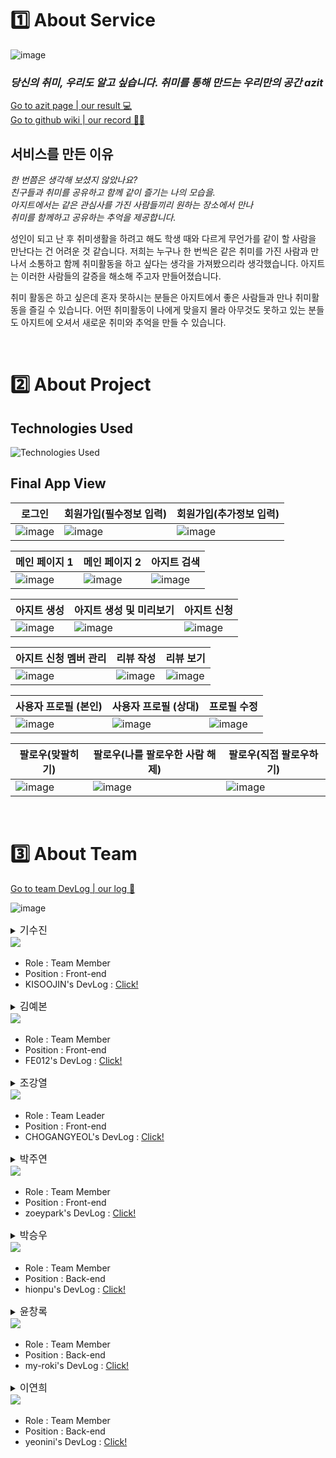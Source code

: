 # 1️⃣ About Service

![image](https://user-images.githubusercontent.com/67298829/216240908-0729663a-7094-4abf-adbe-7cf7e2dce929.png)

### **_당신의 취미, 우리도 알고 싶습니다. 취미를 통해 만드는 우리만의 공간 azit_**

[Go to azit page | our result 💻](http://azit-front.s3-website.ap-northeast-2.amazonaws.com/)<br>
[Go to github wiki | our record ✍🏻](https://github.com/codestates-seb/seb41_main_004/wiki)

## 서비스를 만든 이유

<p>

_한 번쯤은 생각해 보셨지 않았나요?_ <br>
_친구들과 취미를 공유하고 함께 같이 즐기는 나의 모습을._<br>
_아지트에서는 같은 관심사를 가진 사람들끼리 원하는 장소에서 만나_<br>
_취미를 함께하고 공유하는 추억을 제공합니다._

</p>

성인이 되고 난 후 취미생활을 하려고 해도 학생 때와 다르게 무언가를 같이 할 사람을 만난다는 건 어려운 것 같습니다. 저희는 누구나 한 번씩은 같은 취미를 가진 사람과 만나서 소통하고 함께 취미활동을 하고 싶다는 생각을 가져봤으리라 생각했습니다. 아지트는 이러한 사람들의 갈증을 해소해 주고자 만들어졌습니다.

취미 활동은 하고 싶은데 혼자 못하시는 분들은 아지트에서 좋은 사람들과 만나 취미활동을 즐길 수 있습니다. 어떤 취미활동이 나에게 맞을지 몰라 아무것도 못하고 있는 분들도 아지트에 오셔서 새로운 취미와 추억을 만들 수 있습니다.

<br>

# 2️⃣ About Project

## Technologies Used

![Technologies Used](https://camo.githubusercontent.com/dcea30987c70768eafe6a2fc494a3befe91b03a3a82b73a6e230d6e0f6b8b35e/68747470733a2f2f692e696d6775722e636f6d2f54544d6f6247432e706e67)

## Final App View

| 로그인                                    | 회원가입(필수정보 입력)                   | 회원가입(추가정보 입력)                   |
| ----------------------------------------- | ----------------------------------------- | ----------------------------------------- |
| ![image](https://i.imgur.com/jMxPQTc.gif) | ![image](https://i.imgur.com/ncBgloF.gif) | ![image](https://i.imgur.com/G5FKye6.gif) |

| 메인 페이지 1                             | 메인 페이지 2                             | 아지트 검색                               |
| ----------------------------------------- | ----------------------------------------- | ----------------------------------------- |
| ![image](https://i.imgur.com/NqpTJER.gif) | ![image](https://i.imgur.com/NaKoZcU.gif) | ![image](https://i.imgur.com/Xe4tnnx.gif) |

| 아지트 생성                               | 아지트 생성 및 미리보기                   | 아지트 신청                               |
| ----------------------------------------- | ----------------------------------------- | ----------------------------------------- |
| ![image](https://i.imgur.com/1mOEUlJ.gif) | ![image](https://i.imgur.com/LzsfFyr.gif) | ![image](https://i.imgur.com/6Ft5Slg.gif) |

| 아지트 신청 멤버 관리                     | 리뷰 작성                                 | 리뷰 보기                                 |
| ----------------------------------------- | ----------------------------------------- | ----------------------------------------- |
| ![image](https://i.imgur.com/F6HGhds.gif) | ![image](https://i.imgur.com/38YdyLx.gif) | ![image](https://i.imgur.com/pXBxtS9.gif) |

| 사용자 프로필 (본인)                      | 사용자 프로필 (상대)                      | 프로필 수정                               |
| ----------------------------------------- | ----------------------------------------- | ----------------------------------------- |
| ![image](https://i.imgur.com/Cf3Yyoi.gif) | ![image](https://i.imgur.com/QZjAIEj.gif) | ![image](https://i.imgur.com/wlQzYqZ.gif) |

| 팔로우(맞팔히기)                          | 팔로우(나를 팔로우한 사람 해제)           | 팔로우(직접 팔로우하기)                   |
| ----------------------------------------- | ----------------------------------------- | ----------------------------------------- |
| ![image](https://i.imgur.com/5bckz6c.gif) | ![image](https://i.imgur.com/PConGHP.gif) | ![image](https://i.imgur.com/lmjh699.gif) |

<br>

# 3️⃣ About Team

[Go to team DevLog | our log 📝](https://github.com/orgs/codestates-seb/projects/443)

![image](https://user-images.githubusercontent.com/67298829/216243473-1d26b150-e606-4e1b-a27b-d8725d4b1f66.png)

<details>
<summary>
<span style="font-size:16px;"> 기수진 </span><br>
<a href="https://github.com/KISOOJIN"><img src="https://img.shields.io/badge/github-KISOOJIN-bb2649?style=flat-square&logo=github"/></a>
</summary>
<div>
<div>
대한민국(大韓民國, 영어: Republic of Korea, ROK), 약칭 한국(韓國), 남한(南韓), 남조선은 동아시아의 한반도 남부에 위치한 국가이다. 현정체제는 대한민국 제6공화국이다. 대한민국의 국기는 대한민국 국기법에 따라 태극기[5], 국가는 관습상 애국가, 국화는 관습상 무궁화이다. 공용어는 한국어와 한국 수어이다. 수도는 서울이다. 인구는 약 5,160만 명으로, 전체 인구 중 절반 정도(약 2611만 명)가 수도권에 살고 있다.
</div>
</details>
<p>

- Role : Team Member
- Position : Front-end
- KISOOJIN's DevLog : [Click!](https://github.com/codestates-seb/seb41_main_004/issues?q=is%3Aopen+is%3Aissue+label%3ADevLog+assignee%3AKISOOJIN)
</p>

<details>
<summary>
<span style="font-size:16px;"> 김예본 </span><br>
<a href="https://github.com/FE012"><img src="https://img.shields.io/badge/github-FE012-bb2649?style=flat-square&logo=github"/></a>
</summary>
<div>
(회고를 여기에 입력해주세요)
</div>
</details>
<p>

- Role : Team Member
- Position : Front-end
- FE012's DevLog : [Click!](https://github.com/codestates-seb/seb41_main_004/issues?q=is%3Aopen+is%3Aissue+label%3ADevLog+assignee%3AFE012)
</p>

<details>
<summary>
<span style="font-size:16px;"> 조강열 </span><br>
<a href="https://github.com/CHOGANGYEOL"><img src="https://img.shields.io/badge/github-CHOGANGYEOL-bb2649?style=flat-square&logo=github"/></a>
</summary>
<div>
(회고를 여기에 입력해주세요)
</div>
</details>
<p>

- Role : Team Leader
- Position : Front-end
- CHOGANGYEOL's DevLog : [Click!](https://github.com/codestates-seb/seb41_main_004/issues?q=is%3Aopen+is%3Aissue+label%3ADevLog+assignee%3ACHOGANGYEOL)
</p>

<details>
<summary>
<span style="font-size:16px;"> 박주연 </span><br>
<a href="https://github.com/zoeypark"><img src="https://img.shields.io/badge/github-zoeypark-bb2649?style=flat-square&logo=github"/></a>
</summary>
<div>
(회고를 여기에 입력해주세요)
</div>
</details>
<p>

- Role : Team Member
- Position : Front-end
- zoeypark's DevLog : [Click!](https://github.com/codestates-seb/seb41_main_004/issues?q=is%3Aopen+is%3Aissue+label%3ADevLog+assignee%3Azoeypark)
</p>

<details>
<summary>
<span style="font-size:16px;"> 박승우 </span><br>
<a href="https://github.com/hionpu"><img src="https://img.shields.io/badge/github-hionpu-bb2649?style=flat-square&logo=github"/></a>
</summary>
<div>
(회고를 여기에 입력해주세요)
</div>
</details>
<p>

- Role : Team Member
- Position : Back-end
- hionpu's DevLog : [Click!](https://github.com/codestates-seb/seb41_main_004/issues?q=is%3Aopen+is%3Aissue+label%3ADevLog+assignee%3Ahionpu)
</p>

<details>
<summary>
<span style="font-size:16px;"> 윤창록 </span><br>
<a href="https://github.com/my-roki"><img src="https://img.shields.io/badge/github-my--roki-bb2649?style=flat-square&logo=github"/></a>
</summary>
<div>
(회고를 여기에 입력해주세요)
</div>
</details>
<p>

- Role : Team Member
- Position : Back-end
- my-roki's DevLog : [Click!](https://github.com/codestates-seb/seb41_main_004/issues?q=is%3Aopen+is%3Aissue+label%3ADevLog+assignee%3Amy-roki)
</p>

<details>
<summary>
<span style="font-size:16px;"> 이연희 </span><br>
<a href="https://github.com/yeonini"><img src="https://img.shields.io/badge/github-yeonini-bb2649?style=flat-square&logo=github"/></a>
</summary>
<div>
(회고를 여기에 입력해주세요)
</div>
</details>
<p>

- Role : Team Member
- Position : Back-end
- yeonini's DevLog : [Click!](https://github.com/codestates-seb/seb41_main_004/issues?q=is%3Aopen+is%3Aissue+label%3ADevLog+assignee%3Ayeonini)
</p>
